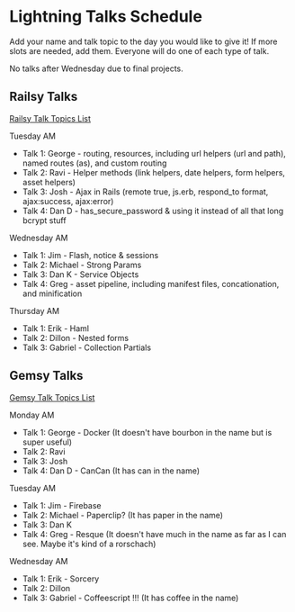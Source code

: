 # Lightning Talks Schedule

Add your name and talk topic to the day you would like to give it!  If more slots are needed, add them.  Everyone will do one of each type of talk.

No talks after Wednesday due to final projects.

## Railsy Talks

[Railsy Talk Topics List](./railsy-talk-topics.md)

Tuesday AM
- Talk 1: George - routing, resources, including url helpers (url and path), named routes (as), and custom routing
- Talk 2: Ravi - Helper methods (link helpers, date helpers, form helpers, asset helpers)
- Talk 3: Josh - Ajax in Rails (remote true, js.erb, respond_to format, ajax:success, ajax:error)
- Talk 4: Dan D - has_secure_password & using it instead of all that long bcrypt stuff

Wednesday AM
- Talk 1: Jim - Flash, notice & sessions
- Talk 2: Michael - Strong Params
- Talk 3: Dan K - Service Objects
- Talk 4: Greg - asset pipeline, including manifest files, concationation, and minification

Thursday AM
- Talk 1: Erik - Haml
- Talk 2: Dillon - Nested forms
- Talk 3: Gabriel - Collection Partials

## Gemsy Talks

[Gemsy Talk Topics List](./gemsy_talk_topics.md)

Monday AM
- Talk 1: George - Docker (It doesn't have bourbon in the name but is super useful)
- Talk 2: Ravi
- Talk 3: Josh
- Talk 4: Dan D - CanCan (It has can in the name)

Tuesday AM
- Talk 1: Jim - Firebase
- Talk 2: Michael - Paperclip?  (It has paper in the name)
- Talk 3: Dan K
- Talk 4: Greg - Resque (It doesn't have much in the name as far as I can see. Maybe it's kind of a rorschach)

Wednesday AM
- Talk 1: Erik - Sorcery
- Talk 2: Dillon
- Talk 3: Gabriel - Coffeescript !!! (It has coffee in the name)
